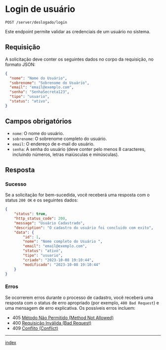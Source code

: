 # Login de usuário

`POST /server/deslogado/login`

Este endpoint permite validar as credenciais de um usuário no sistema.

## Requisição

A solicitação deve conter os seguintes dados no corpo da requisição, no formato JSON:

```json
{
  "nome": "Nome do Usuário",
  "sobrenome": "Sobrenome do Usuário",
  "email": "email@exemplo.com",
  "senha": "SenhaSecreta123",
  "tipo": "usuario",
  "status": "ativo",
}
```

## Campos obrigatórios

- `nome`: O nome do usuário.
- `sobrenome`: O sobrenome completo do usuário.
- `email`: O endereço de e-mail do usuário.
- `senha`: A senha do usuário (deve conter pelo menos 8 caracteres, incluindo números, letras maiúsculas e minúsculas).

## Resposta

### Sucesso

Se a solicitação for bem-sucedida, você receberá uma resposta com o status `200 OK` e os seguintes dados:

```json
{
    "status": true,
    "http_status_code": 200,
    "message": "Usuário Cadastrado",
    "description": "O cadastro do usuário foi concluido com exito",
    "data": {
        "id": 1,
        "nome": "Nome completo do Usuário ",
        "email": "email@exemplo.com",
        "status": "ativo",
        "tipo": "usuario",
        "criado": "2023-10-08 19:10:44",
        "modificado": "2023-10-08 19:10:44"
    }
}
```

### Erros

Se ocorrerem erros durante o processo de cadastro, você receberá uma resposta com o status de erro apropriado (por exemplo, `400 Bad Request`) e uma mensagem de erro explicativa. Os possíveis erros incluem:

- 405 [Método Não Permitido (Method Not Allowed)](/docs/markdown/errors/method_not_allowed.md)
- 400 [Requisição Inválida (Bad Request)](/docs/markdown/errors/bad_request.md)
- 409 [Conflito (Conflict)](/docs/markdown/errors/conflict.md)

---
[index](/docs/markdown/endpoints/usuario.md)

